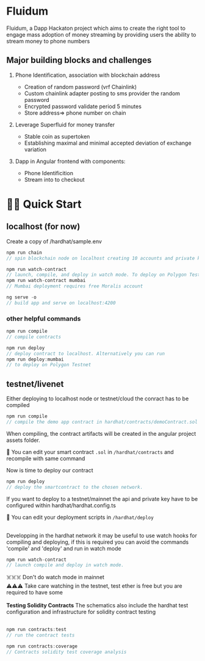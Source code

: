 # Fluidum

Fluidum, a Dapp Hackaton project which aims to create the right tool to engage mass adoption of money streaming by providing users the ability to stream money to phone numbers

## Major building blocks and challenges

1. Phone Identification, association with blockchain address
   - Creation of random password (vrf Chainlink)
   - Custom chainlink adapter posting to sms provider the random password
   - Encrypted password validate period 5 minutes
   - Store address=> phone number on chain
2. Leverage Superfluid for money transfer

   - Stable coin as supertoken
   - Establishing maximal and minimal accepted deviation of exchange variation

3. Dapp in Angular frontend with components:
   - Phone Identificition
   - Stream into to checkout

# 🏄‍♂️ Quick Start

## localhost (for now)

Create a copy of /hardhat/sample.env

```javascript
npm run chain
// spin blockchain node on localhost creating 10 accounts and private keys
```

```javascript
npm run watch-contract
// launch, compile, and deploy in watch mode. To deploy on Polygon Testnet, run
npm run watch-contract mumbai
// Mumbai deployment requires free Moralis account
```

```javascript
ng serve -o
// build app and serve on localhost:4200
```

### other helpful commands

```javascript
npm run compile
// compile contracts
```

```javascript
npm run deploy
// deploy contract to localhost. Alternatively you can run
npm run deploy:mumbai
// to deploy on Polygon Testnet
```

## testnet/livenet

Either deploying to localhost node or testnet/cloud the conract has to be compiled

```javascript
npm run compile
// compile the demo app contract in hardhat/contracts/demoContract.sol
```

When compiling, the contract artifacts will be created in the angular project assets folder.

🔏 You can edit your smart contract `.sol` in `/hardhat/contracts` and recompile with same command

Now is time to deploy our contract

```javascript
npm run deploy
// deploy the smartcontract to the chosen network.
```

If you want to deploy to a testnet/mainnet the api and private key have to be configured within hardhat/hardhat.config.ts

💼 You can edit your deployment scripts in `/hardhat/deploy`  
 &nbsp;

Developping in the hardhat network it may be useful to use watch hooks for compiling and deploying, if this is required you can avoid the commands 'compile' and 'deploy' and run in watch mode

```javascript
npm run watch-contract
// launch compile and deploy in watch mode.
```

☠️☠️☠️ Don't do watch mode in mainnet  
⚠️⚠️⚠️ Take care watching in the testnet, test ether is free but you are required to have some  
 &nbsp;  
 **Testing Solidity Contracts**
The schematics also include the hardhat test configuration and infrastructure for solidity contract testing  
 &nbsp;

```javascript
npm run contracts:test
// run the contract tests
```

```javascript
npm run contracts:coverage
// Contracts solidity test coverage analysis
```

&nbsp;
